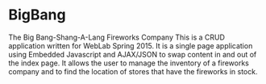 # BigBang
The Big Bang-Shang-A-Lang Fireworks Company
This is a CRUD application written for WebLab Spring 2015.
It is a single page application using Embedded Javascript and AJAX/JSON to swap content in and out of the index page.
It allows the user to manage the inventory of a fireworks company and to find the location of stores that have
the fireworks in stock.
